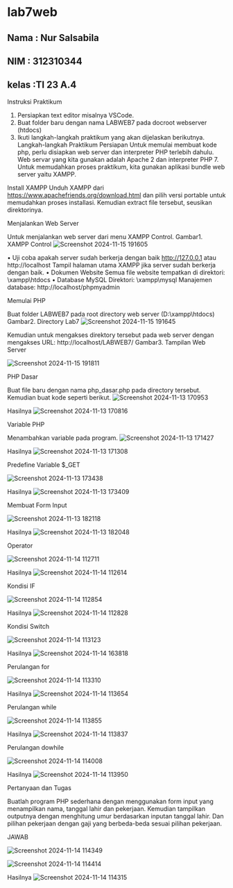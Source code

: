 # lab7web
## Nama : Nur Salsabila
## NIM  : 312310344
## kelas :TI 23 A.4

Instruksi Praktikum
1. Persiapkan text editor misalnya VSCode.
2. Buat folder baru dengan nama LABWEB7 pada docroot webserver (htdocs)
3. Ikuti langkah-langkah praktikum yang akan dijelaskan berikutnya. Langkah-langkah Praktikum Persiapan Untuk memulai membuat kode php, perlu disiapkan web server dan interpreter PHP terlebih dahulu. Web servar yang kita gunakan adalah Apache 2 dan interpreter PHP 7. Untuk memudahkan proses praktikum, kita gunakan aplikasi bundle web server yaitu XAMPP.

Install XAMPP
Unduh XAMPP dari https://www.apachefriends.org/download.html dan pilih versi portable untuk memudahkan proses installasi. Kemudian extract file tersebut, seusikan direktorinya.

Menjalankan Web Server

Untuk menjalankan web server dari menu XAMPP Control.
Gambar1. XAMPP Control
![Screenshot 2024-11-15 191605](https://github.com/user-attachments/assets/c79ef863-42f5-4081-9723-3daff78d6ea2)


• Uji coba apakah server sudah berkerja dengan baik http://127.0.0.1 atau http://localhost Tampil halaman utama XAMPP jika server sudah berkerja dengan baik. • Dokumen Website Semua file website tempatkan di direktori: \xampp\htdocs
• Database MySQL Direktori: \xampp\mysql
Manajemen database: http://localhost/phpmyadmin

Memulai PHP

Buat folder LABWEB7 pada root directory web server (D:\xampp\htdocs)
Gambar2. Directory Lab7
![Screenshot 2024-11-15 191645](https://github.com/user-attachments/assets/056061a6-5875-4234-aa00-22b8eb2f39d7)


Kemudian untuk mengakses direktory tersebut pada web server dengan mengakses URL: http://localhost/LABWEB7/
Gambar3. Tampilan Web Server

![Screenshot 2024-11-15 191811](https://github.com/user-attachments/assets/cadde31e-080a-4584-82d7-10d702d86efd)


PHP Dasar

Buat file baru dengan nama php_dasar.php pada directory tersebut. Kemudian buat kode seperti berikut.
![Screenshot 2024-11-13 170953](https://github.com/user-attachments/assets/8bca6586-e014-406f-91c5-83981d4c1d5a)

Hasilnya
![Screenshot 2024-11-13 170816](https://github.com/user-attachments/assets/9a1d6bd0-6dcb-4ff8-b1fd-023ced89628a)

Variable PHP

Menambahkan variable pada program.
![Screenshot 2024-11-13 171427](https://github.com/user-attachments/assets/96888b01-bb3e-422d-9d46-eb30f273702e)

Hasilnya
![Screenshot 2024-11-13 171308](https://github.com/user-attachments/assets/3f80e1a8-0889-4b99-8737-68a46d88d815)

Predefine Variable $_GET

![Screenshot 2024-11-13 173438](https://github.com/user-attachments/assets/6f98dd1e-fa51-49a1-b28a-74fb91c5f3ae)

Hasilnya
![Screenshot 2024-11-13 173409](https://github.com/user-attachments/assets/c5b42d7f-8ed0-4d33-9cad-a391c9c8ded1)

Membuat Form Input

![Screenshot 2024-11-13 182118](https://github.com/user-attachments/assets/06f09dc7-9bf5-4b2b-91a2-9d8b3d8f6fb5)

Hasilnya 
![Screenshot 2024-11-13 182048](https://github.com/user-attachments/assets/14f9ac7d-5f40-48af-ac9d-52d6e47f39a9)

Operator

![Screenshot 2024-11-14 112711](https://github.com/user-attachments/assets/2314eaae-c84a-409d-9203-4599fc831425)

Hasilnya 
![Screenshot 2024-11-14 112614](https://github.com/user-attachments/assets/2e8249ec-3835-4fef-8c86-6b3be6979467)

Kondisi IF

![Screenshot 2024-11-14 112854](https://github.com/user-attachments/assets/35112a5b-8d64-48ec-920f-22c0705f48f3)

Hasilnya
![Screenshot 2024-11-14 112828](https://github.com/user-attachments/assets/96704599-1dba-4e83-8de6-3ed395de7197)

Kondisi Switch

![Screenshot 2024-11-14 113123](https://github.com/user-attachments/assets/81fabe96-4df8-4a16-8c1e-96d4e6d538df)

Hasilnya
![Screenshot 2024-11-14 163818](https://github.com/user-attachments/assets/5b972f17-0d3c-466c-8b58-e51ae8fd0364)

Perulangan for

![Screenshot 2024-11-14 113310](https://github.com/user-attachments/assets/08d61a30-af82-4c0e-b08b-5dfa4dc885e3)

Hasilnya
![Screenshot 2024-11-14 113654](https://github.com/user-attachments/assets/260a9d2c-ad41-432e-b9cd-aa2d19af040b)

Perulangan while

![Screenshot 2024-11-14 113855](https://github.com/user-attachments/assets/81865f3a-163c-4b1e-8129-c4c060141af8)

Hasilnya
![Screenshot 2024-11-14 113837](https://github.com/user-attachments/assets/f56989a3-a089-46ed-b86a-2ef03536bd5f)

Perulangan dowhile

![Screenshot 2024-11-14 114008](https://github.com/user-attachments/assets/ee541209-e9d4-4857-aedb-d59cc5963244)

Hasilnya
![Screenshot 2024-11-14 113950](https://github.com/user-attachments/assets/01a00f67-8011-4360-a785-080cde905122)


Pertanyaan dan Tugas

Buatlah program PHP sederhana dengan menggunakan form input yang menampilkan nama, tanggal lahir dan pekerjaan. Kemudian tampilkan outputnya dengan menghitung umur berdasarkan inputan tanggal lahir. Dan pilihan pekerjaan dengan gaji yang berbeda-beda sesuai pilihan pekerjaan.

JAWAB

![Screenshot 2024-11-14 114349](https://github.com/user-attachments/assets/0f6582a2-76ee-4c11-8259-4695565769d4)

![Screenshot 2024-11-14 114414](https://github.com/user-attachments/assets/5226d0df-065e-4368-ba8e-cdb108836b8f)

Hasilnya
![Screenshot 2024-11-14 114315](https://github.com/user-attachments/assets/dbb38005-4e95-43ae-b7a6-fa4c7284bb8f)
